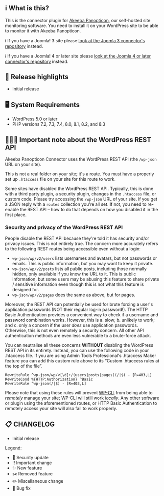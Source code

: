## ℹ️ What is this?

This is the connector plugin for [Akeeba Panopticon](https://github.com/akeeba/panopticon), our self-hosted site monitoring software. You need to install it on your WordPress site to be able to monitor it with Akeeba Panopticon.

ℹ️ If you have a Joomla! 3 site please [look at the Joomla 3 connector's repository](https://github.com/akeeba/panopticon_connector_j3/releases/latest) instead.

ℹ️ If you have a Joomla! 4 or later site please [look at the Joomla 4 or later connector's repository](https://github.com/akeeba/panopticon-connector/releases/latest) instead.

## 🔎 Release highlights

* Initial release

## 🖥️ System Requirements

* WordPress 5.0 or later
* PHP versions 7.2, 7.3, 7.4, 8.0, 8.1, 8.2, and 8.3

## 🧑🏽‍💻 Important note about the WordPress REST API

Akeeba Panopticon Connector uses the WordPress REST API (the `/wp-json` URL on your site).

This is not a real folder on your site; it's a route. You must have a properly set up `.htaccess` file on your site for this route to work.

Some sites have disabled the WordPress REST API. Typically, this is done with a third party plugin, a security plugin, changes in the `.htaccess` file, or custom code. Please try accessing the `/wp-json` URL of your site. If you get a JSON reply with a `routes` collection you're all set. If not, you need to re-enable the REST API – how to do that depends on how you disabled it in the first place.

### Security and privacy of the WordPress REST API

People disable the REST API because they're told it has security and/or privacy issues. This is not entirely true. The concern more accurately refers to the following REST routes being accessible even without a login:
* `wp-json/wp/v2/users` lists usernames and avatars, but not passwords or emails. This is public information, but you may want to keep it private.
* `wp-json/wp/v2/posts` lists all public posts, including those normally hidden, only available if you know the URL to it. This is public information, but some users may be abusing this feature to share private / sensitive information even though this is not what this feature is designed for.
* `wp-json/wp/v2/pages` does the same as above, but for pages.

Moreover, the REST API can potentially be used for brute forcing a user's application passwords (NOT their regular log-in password!). The HTTP Basic Authentication provides a convenient way to check if a username and password combination works. However, this is a. slow; b. unlikely to work; and c. only a concern if the user _does_ use application passwords. Otherwise, this is not even remotely a security concern. All other API authentication methods are even less vulnerable to a brute-force attack.

You can neutralise all these concerns **WITHOUT** disabling the WordPress REST API in its entirety. Instead, you can use the following code in your .htaccess file. If you are using Admin Tools Professional's .htaccess Maker feature you can add this custom rule above to its “Custom .htaccess rules at the top of the file”.

```apacheconf
RewriteRule ^wp-json/wp/v[\d]+/(users|posts|pages)(/|$) - [R=403,L]
RewriteCond %{HTTP:Authorization} ^Basic
RewriteRule ^wp-json(/|$) - [R=403,L]
```

Please note that using these rules will prevent [WP-CLI](https://wp-cli.org/) from being able to _remotely_ manage your site; WP-CLI will still work _locally_. Any other software or plugin using the aforementioned routes, or HTTP Basic Authentication to remotely access your site will also fail to work properly.

## 📋 CHANGELOG

* Initial release

Legend:
* 🚨 Security update
* ‼️ Important change
* ✨ New feature
* ✂️ Removed feature
* ✏️ Miscellaneous change
* 🐞 Bug fix